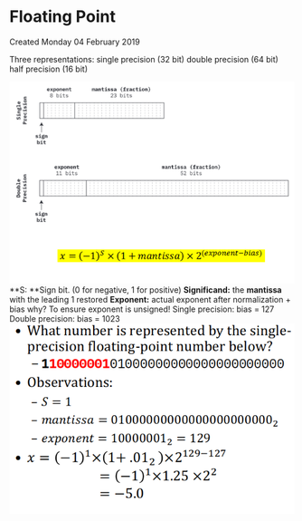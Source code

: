 # Floating Point
Created Monday 04 February 2019

Three representations:
single precision (32 bit)
double precision (64 bit)
half precision (16 bit)
	

![](./Floating_Point/pasted_image.png)
**S: **Sign bit. (0 for negative, 1 for positive)
**Significand:** the **mantissa** with the leading 1 restored
**Exponent:** actual exponent after normalization  + bias
why? To ensure exponent is unsigned!
Single precision: bias = 127
Double precision: bias = 1023
![](./Floating_Point/pasted_image001.png)


